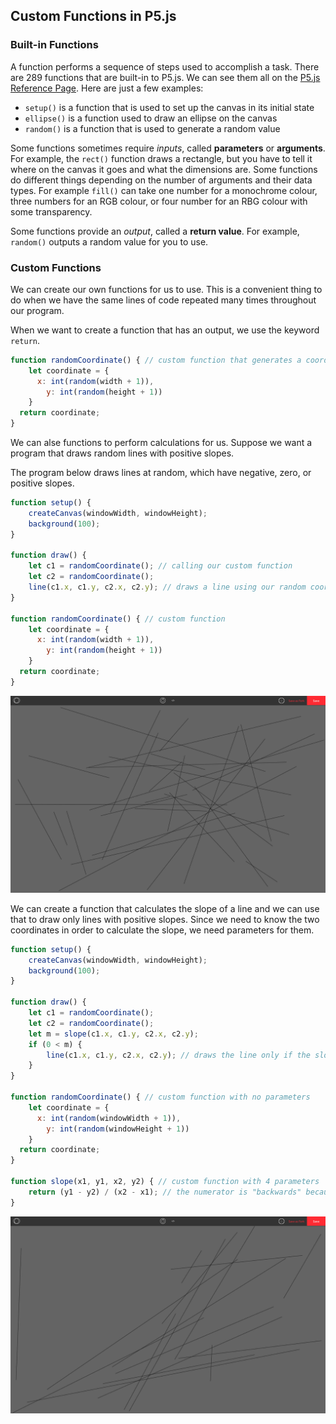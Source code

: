 ## Custom Functions in P5.js

### Built-in Functions

A function performs a sequence of steps used to accomplish a task. There are 289 functions that are built-in to P5.js. We can see them all on the [P5.js Reference Page](https://p5js.org/reference/). Here are just a few examples:

*  `setup()` is a function that is used to set up the canvas in its initial state 
*  `ellipse()` is a function used to draw an ellipse on the canvas
*  `random()` is a function that is used to generate a random value

Some functions sometimes require *inputs*, called **parameters** or **arguments**. For example, the `rect()` function draws a rectangle, but you have to tell it where on the canvas it goes and what the dimensions are. Some functions do different things depending on the number of arguments and their data types. For example `fill()` can take one number for a monochrome colour, three numbers for an RGB colour, or four number for an RBG colour with some transparency.

Some functions provide an *output*, called a **return value**. For example, `random()` outputs a random value for you to use.

### Custom Functions

We can create our own functions for us to use. This is a convenient thing to do when we have the same lines of code repeated many times throughout our program. 

When we want to create a function that has an output, we use the keyword `return`.

```js
function randomCoordinate() { // custom function that generates a coordinate object
	let coordinate = {
	  x: int(random(width + 1)),
		y: int(random(height + 1))
	}
  return coordinate;
}
```

We can alse functions to perform calculations for us. Suppose we want a program that draws random lines with positive slopes.

The program below draws lines at random, which have negative, zero, or positive slopes.

```js
function setup() {
	createCanvas(windowWidth, windowHeight);
	background(100);
}

function draw() {
	let c1 = randomCoordinate(); // calling our custom function
	let c2 = randomCoordinate();
	line(c1.x, c1.y, c2.x, c2.y); // draws a line using our random coordinates
}

function randomCoordinate() { // custom function
	let coordinate = {
	  x: int(random(width + 1)),
		y: int(random(height + 1))
	}
  return coordinate;
}
```

![](../Images/Slope_1.png)

We can create a function that calculates the slope of a line and we can use that to draw only lines with positive slopes. Since we need to know the two coordinates in order to calculate the slope, we need parameters for them.

```js
function setup() {
	createCanvas(windowWidth, windowHeight);
	background(100);
}

function draw() {
	let c1 = randomCoordinate();
	let c2 = randomCoordinate();
	let m = slope(c1.x, c1.y, c2.x, c2.y);
	if (0 < m) { 
		line(c1.x, c1.y, c2.x, c2.y); // draws the line only if the slope is positive
	}
}

function randomCoordinate() { // custom function with no parameters
	let coordinate = {
	  x: int(random(windowWidth + 1)),
		y: int(random(windowHeight + 1))
	}
  return coordinate;
}

function slope(x1, y1, x2, y2) { // custom function with 4 parameters
	return (y1 - y2) / (x2 - x1); // the numerator is "backwards" because of direction of the y-axis
}
```

![](../Images/Slope_2.png)
